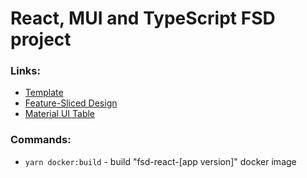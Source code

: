 # React, MUI and TypeScript FSD project

### Links:
- [Template](https://github.com/equisoide/react-mui-ts-steps)
- [Feature-Sliced Design](https://feature-sliced.design/ru/)
- [Material UI Table](https://www.material-react-table.com/)

### Commands:

- `yarn docker:build` - build "fsd-react-[app version]" docker image
